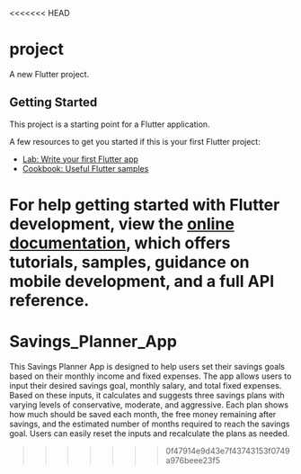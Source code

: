 <<<<<<< HEAD
# project

A new Flutter project.

## Getting Started

This project is a starting point for a Flutter application.

A few resources to get you started if this is your first Flutter project:

- [Lab: Write your first Flutter app](https://docs.flutter.dev/get-started/codelab)
- [Cookbook: Useful Flutter samples](https://docs.flutter.dev/cookbook)

For help getting started with Flutter development, view the
[online documentation](https://docs.flutter.dev/), which offers tutorials,
samples, guidance on mobile development, and a full API reference.
=======
# Savings_Planner_App
This Savings Planner App is designed to help users set their savings goals based on their monthly income and fixed expenses. 
The app allows users to input their desired savings goal, monthly salary, and total fixed expenses. 
Based on these inputs, it calculates and suggests three savings plans with varying levels of conservative, moderate, and aggressive. 
Each plan shows how much should be saved each month, the free money remaining after savings, and the estimated number of months required to reach the savings goal. 
Users can easily reset the inputs and recalculate the plans as needed.
>>>>>>> 0f47914e9d43e7f43743153f0749a976beee23f5
